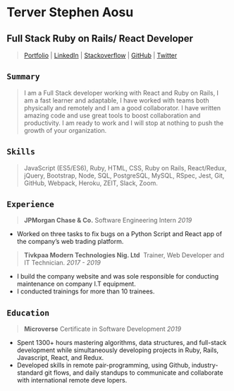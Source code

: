 # Terver Stephen Aosu

## Full Stack Ruby on Rails/ React Developer

>[Portfolio](https://my-website.terveraosu.now.sh/) | [LinkedIn](https://www.linkedin.com/in/terver-aosu/) | [Stackoverflow](https://stackoverflow.com/story/truetechcode) | [GitHub](https://github.com/truetechcode/) | [Twitter](https://twitter.com/truetech_code)

## `Summary`

> I am a Full Stack developer working with React and Ruby on Rails, I am a fast learner and adaptable, 
I have worked with teams both physically and remotely and I am a good collaborator.
I have written amazing code and use great tools to boost collaboration and productivity.
I am ready to work and I will stop at nothing to push the growth of your organization.

## `Skills`

> JavaScript (ES5/ES6), Ruby, HTML, CSS, Ruby on Rails, React/Redux, jQuery, Bootstrap, Node, SQL, PostgreSQL, MySQL, RSpec, Jest, Git, GitHub, Webpack, Heroku, ZEIT, Slack, Zoom.

## `Experience`

> **JPMorgan Chase & Co.** ​Software Engineering Intern *2019*
- Worked on three tasks to fix bugs on a Python Script and React app of
the company’s web trading platform.

> **Tivkpaa Modern Technologies Nig. Ltd** ​ Trainer, Web Developer and IT Technician. *2017 - 2019*
- I build the company website and was sole responsible for conducting maintenance on company I.T equipment.
- I conducted trainings for more than 10 trainees.

## `Education`

> **Microverse**​ Certificate in Software Development *2019*

- Spent 1300+ hours mastering a​lgorithms, data structures, and full-stack development while simultaneously developing projects in Ruby, Rails, Javascript, React, and Redux.
- Developed skills in remote pair-programming, using Github, industry-standard git flows, and daily standups to communicate and collaborate with international remote deve​ lopers.
